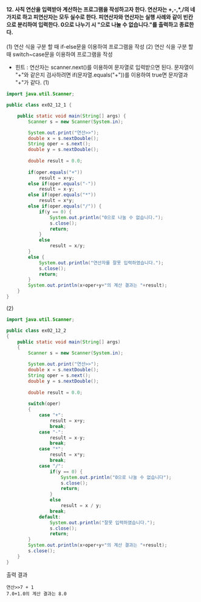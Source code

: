 #### 12. 사칙 연산을 입력받아 계산하는 프로그램을 작성하고자 한다. 연산자는 +,-,\*,/의 네 가지로 하고 피연산자는 모두 실수로 한다. 피연산자와 연산자는 실행 사례와 같이 빈칸으로 분리하여 입력한다.  0으로 나누기 시 "으로 나눌 수 없습니다."를 출력하고 종료한다.

(1) 연산 식을 구분 할 때 if-else문을 이용하여 프로그램을 작성
(2) 연산 식을 구분 할 때 switch~case문을 이용하여 프로그램을 작성
- 힌트 : 연산자는 scanner.next()를 이용하여 문자열로 입력받으면 된다. 문자열이 "+"와 같은지 검사하려면 if(문자열.equals("+"))를 이용하여 true면 문자열과 "+"가 같다.
(1)
```java
import java.util.Scanner;

public class ex02_12_1 {

	public static void main(String[] args) {
		Scanner s = new Scanner(System.in);

		System.out.print("연산>>");
		double x = s.nextDouble();
		String oper = s.next();
		double y = s.nextDouble();
		
		double result = 0.0;
		
		if(oper.equals("+"))
			result = x+y;
		else if(oper.equals("-"))
			result = x-y;
		else if(oper.equals("*"))
			result = x*y;
		else if(oper.equals("/")) {
			if(y == 0) {
				System.out.println("0으로 나눌 수 없습니다.");
				s.close();
				return;
			}
			else
				result = x/y; 
		}
		else {
			System.out.println("연산자를 잘못 입력하였습니다.");
			s.close();
			return;
		}
		System.out.println(x+oper+y+"의 계산 결과는 "+result);
	}
}

```
(2)
```java
import java.util.Scanner;

public class ex02_12_2 
{
	public static void main(String[] args) 
	{
		Scanner s = new Scanner(System.in);

		System.out.print("연산>>");
		double x = s.nextDouble();
		String oper = s.next();
		double y = s.nextDouble();
		
		double result = 0.0;
		
		switch(oper)
		{
			case "+": 
				result = x+y;
				break;				
			case "-": 
				result = x-y;
				break;
			case "*": 
				result = x*y;
				break;
			case "/":
				if(y == 0) {
					System.out.println("0으로 나눌 수 없습니다");
					s.close();
					return;
				}
				else
					result = x / y;
				break;
			default: 
				System.out.println("잘못 입력하였습니다.");
				s.close();
				return;
		}
		System.out.println(x+oper+y+"의 계산 결과는 "+result);
		s.close();
	}
}
```
출력 결과
```
연산>>7 + 1
7.0+1.0의 계산 결과는 8.0
```
